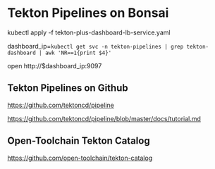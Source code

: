 # Tekton Pipelines on Bonsai

kubectl apply -f tekton-plus-dashboard-lb-service.yaml

dashboard_ip=`kubectl get svc -n tekton-pipelines | grep tekton-dashboard | awk 'NR==1{print $4}'`

open http://$dashboard_ip:9097

## Tekton Pipelines on Github

https://github.com/tektoncd/pipeline

https://github.com/tektoncd/pipeline/blob/master/docs/tutorial.md

## Open-Toolchain Tekton Catalog

https://github.com/open-toolchain/tekton-catalog
